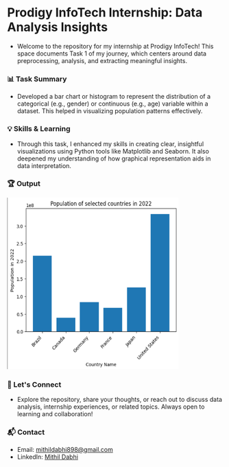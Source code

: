 # Prodigy InfoTech Internship: Data Analysis Insights
-  Welcome to the repository for my internship at Prodigy InfoTech! This space documents Task 1 of my journey, which centers around data preprocessing, analysis, and extracting meaningful insights.

### 📊 Task Summary
- Developed a bar chart or histogram to represent the distribution of a categorical (e.g., gender) or continuous (e.g., age) variable within a dataset. This helped in visualizing population patterns effectively.

### 💡 Skills & Learning
- Through this task, I enhanced my skills in creating clear, insightful visualizations using Python tools like Matplotlib and Seaborn. It also deepened my understanding of how graphical representation aids in data interpretation.

### 🏆 Output 
<img src="https://github.com/mithildabhi/PRODIGY_DS_01/blob/main/Screenshot%202025-05-11%20134030.png" width="400" height="400">

### 🤝 Let's Connect
- Explore the repository, share your thoughts, or reach out to discuss data analysis, internship experiences, or related topics. Always open to learning and collaboration!

### 📬 Contact
- Email: mithildabhi898@gmail.com
-  LinkedIn: [Mithil Dabhi](www.linkedin.com/in/mithildabhi)
